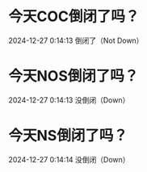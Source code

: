 # 今天COC倒闭了吗？

2024-12-27 0:14:13 倒闭了（Not Down）

# 今天NOS倒闭了吗？

2024-12-27 0:14:13 没倒闭（Down）

# 今天NS倒闭了吗？

2024-12-27 0:14:14 没倒闭（Down）

